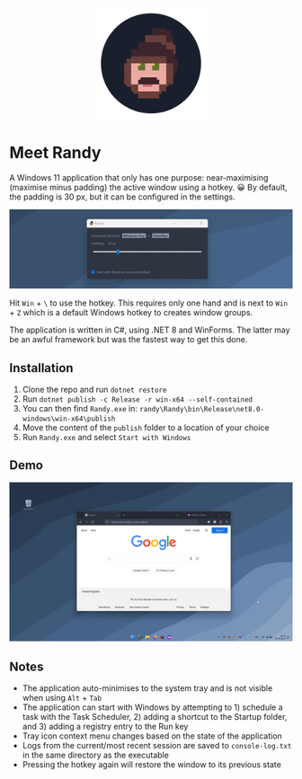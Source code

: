 ﻿<p align="center">
  <img src="./assets/randy_logo.png" width="200" height="200" alt="Randy"/>
</p>

# Meet Randy

A Windows 11 application that only has one purpose: near-maximising (maximise minus padding) the active window using a
hotkey. 😀 By default, the padding is 30 px, but it can be configured in the settings.

![Screenshot of window](./assets/screenshot_window.png)

Hit `Win` + `\` to use the hotkey. This requires only one hand and is next to `Win` + `Z` which is a default
Windows hotkey to creates window groups.

The application is written in C#, using .NET 8 and WinForms. The latter may be an awful framework but was the fastest
way to get this done.

## Installation

1. Clone the repo and run `dotnet restore`
2. Run `dotnet publish -c Release -r win-x64 --self-contained`
3. You can then find `Randy.exe` in: `randy\Randy\bin\Release\net8.0-windows\win-x64\publish`
4. Move the content of the `publish` folder to a location of your choice
5. Run `Randy.exe` and select `Start with Windows`

## Demo

![Demo GIF](./assets/demo.gif)

## Notes

- The application auto-minimises to the system tray and is not visible when using `Alt` + `Tab`
- The application can start with Windows by attempting to 1) schedule a task with the Task Scheduler, 2) adding a
  shortcut to the Startup folder, and 3) adding a registry entry to the Run key
- Tray icon context menu changes based on the state of the application
- Logs from the current/most recent session are saved to `console-log.txt` in the same directory as the executable
- Pressing the hotkey again will restore the window to its previous state